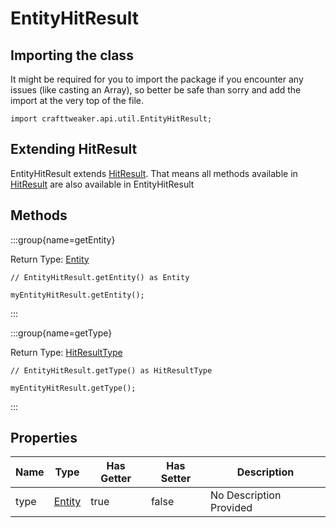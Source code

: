 # EntityHitResult

## Importing the class

It might be required for you to import the package if you encounter any issues (like casting an Array), so better be safe than sorry and add the import at the very top of the file.
```zenscript
import crafttweaker.api.util.EntityHitResult;
```


## Extending HitResult

EntityHitResult extends [HitResult](/vanilla/api/util/HitResult). That means all methods available in [HitResult](/vanilla/api/util/HitResult) are also available in EntityHitResult

## Methods

:::group{name=getEntity}

Return Type: [Entity](/vanilla/api/entity/Entity)

```zenscript
// EntityHitResult.getEntity() as Entity

myEntityHitResult.getEntity();
```

:::

:::group{name=getType}

Return Type: [HitResultType](/vanilla/api/util/HitResultType)

```zenscript
// EntityHitResult.getType() as HitResultType

myEntityHitResult.getType();
```

:::


## Properties

| Name | Type | Has Getter | Has Setter | Description |
|------|------|------------|------------|-------------|
| type | [Entity](/vanilla/api/entity/Entity) | true | false | No Description Provided |

